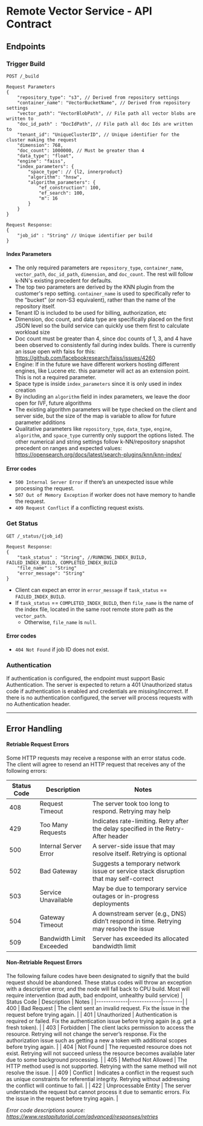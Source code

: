 # Remote Vector Service - API Contract

## Endpoints

### Trigger Build

```
POST /_build

Request Parameters
{
    "repository_type": "s3", // Derived from repository settings
    "container_name": "VectorBucketName", // Derived from repository settings
    "vector_path": "VectorBlobPath", // File path all vector blobs are written to
    "doc_id_path" : "DocIdPath", // File path all doc Ids are written to
    "tenant_id": "UniqueClusterID", // Unique identifier for the cluster making the request
    "dimension": 768,
    "doc_count": 1000000, // Must be greater than 4
    "data_type": "float",
    "engine": "faiss",
    "index_parameters": {
        "space_type": // {l2, innerproduct}
        "algorithm": "hnsw",
        "algorithm_parameters": {
            "ef_construction": 100,
            "ef_search": 100,
            "m": 16
        }
    }
}

Request Response:
{
    "job_id" : "String" // Unique identifier per build
}
```

#### Index Parameters

* The only required parameters are `repository_type`, `container_name`, `vector_path`, `doc_id_path`, `dimension`, and `doc_count`. The rest will follow k-NN's existing precedent for defaults.
* The top two parameters are derived by the KNN plugin from the customer's repo setting. `container_name` is used to specifically refer to the "bucket" (or non-S3 equivalent), rather than the name of the repository itself.
* Tenant ID is included to be used for billing, authorization, etc
* Dimension, doc count, and data type are specifically placed on the first JSON level so the build service can quickly use them first to calculate workload size
* Doc count must be greater than 4, since doc counts of 1, 3, and 4 have been observed to consistently fail during index builds. There is currently an issue open with faiss for this: https://github.com/facebookresearch/faiss/issues/4260
* Engine: If in the future we have different workers hosting different engines, like Lucene etc. this parameter will act as an extension point. This is not a required parameter.
* Space type is inside `index_parameters` since it is only used in index creation
* By including an `algorithm` field in index parameters, we leave the door open for IVF, future algorithms
* The existing algorithm parameters will be type checked on the client and server side, but the size of the map is variable to allow for future parameter additions
* Qualitative parameters like `repository_type`, `data_type`, `engine`, `algorithm`, and `space_type` currently only support the options listed. The other numerical and string settings follow k-NN/repository snapshot precedent on ranges and expected values: https://opensearch.org/docs/latest/search-plugins/knn/knn-index/

#### Error codes

- `500 Internal Server Error` if there’s an unexpected issue while processing the request. 
- `507 Out of Memory Exception` if worker does not have memory to handle the request. 
- `409 Request Conflict` if a conflicting request exists.

### Get Status

```
GET /_status/{job_id}

Request Response:
{
    "task_status" : "String", //RUNNING_INDEX_BUILD, FAILED_INDEX_BUILD, COMPLETED_INDEX_BUILD
    "file_name" : "String" 
    "error_message": "String"
}
```

* Client can expect an error in `error_message` if `task_status` == `FAILED_INDEX_BUILD`.
* If `task_status` == `COMPLETED_INDEX_BUILD`, then `file_name` is the name of the index file, located
in the same root remote store path as the `vector_path`. 
  * Otherwise, `file_name` is `null`. 


#### Error codes
- `404 Not Found` if job ID does not exist. 


### Authentication

If authentication is configured, the endpoint must support Basic Authentication. The server is expected to return a 401 Unauthorized status code if authentication is enabled and credentials are missing/incorrect. If there is no authentication configured, the server will process requests with no Authentication header.

* * *

## Error Handling

#### Retriable Request Errors

Some HTTP requests may receive a response with an error status code. The client will agree to resend an HTTP request that receives any of the following errors:

| Status Code | Description | Notes |
|-------------|-------------|--------|
| 408 | Request Timeout | The server took too long to respond. Retrying may help |
| 429 | Too Many Requests | Indicates rate-limiting. Retry after the delay specified in the Retry-After header |
| 500 | Internal Server Error | A server-side issue that may resolve itself. Retrying is optional |
| 502 | Bad Gateway | Suggests a temporary network issue or service stack disruption that may self-correct |
| 503 | Service Unavailable | May be due to temporary service outages or in-progress deployments |
| 504 | Gateway Timeout | A downstream server (e.g., DNS) didn’t respond in time. Retrying may resolve the issue |
| 509 | Bandwidth Limit Exceeded | Server has exceeded its allocated bandwidth limit |


#### Non-Retriable Request Errors

The following failure codes have been designated to signify that the build request should be abandoned. These status codes will throw an exception with a descriptive error, and the node will fall back to CPU build. Most will require intervention (bad auth, bad endpoint, unhealthy build service)
| Status Code | Description | Notes |
|-------------|-------------|--------|
| 400 | Bad Request | The client sent an invalid request. Fix the issue in the request before trying again. |
| 401 | Unauthorized | Authentication is required or failed. Fix the authentication issue before trying again (e.g. get a fresh token). |
| 403 | Forbidden | The client lacks permission to access the resource. Retrying will not change the server’s response. Fix the authorization issue such as getting a new a token with additional scopes before trying again. |
| 404 | Not Found | The requested resource does not exist. Retrying will not succeed unless the resource becomes available later due to some background processing. |
| 405 | Method Not Allowed | The HTTP method used is not supported. Retrying with the same method will not resolve the issue. |
| 409 | Conflict | Indicates a conflict in the request such as unique constraints for referential integrity. Retrying without addressing the conflict will continue to fail. |
| 422 | Unprocessable Entity | The server understands the request but cannot process it due to semantic errors. Fix the issue in the request before trying again. |

_Error code descriptions source: https://www.restapitutorial.com/advanced/responses/retries_